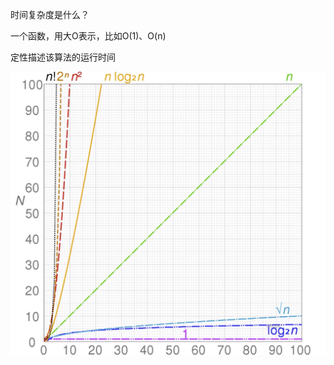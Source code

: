 时间复杂度是什么？

一个函数，用大O表示，比如O(1)、O(n)

定性描述该算法的运行时间

![](https://github.com/yuanlijianvip/FE/blob/main/%E6%95%B0%E6%8D%AE%E7%BB%93%E6%9E%84%E4%B8%8E%E7%AE%97%E6%B3%95/img/1.png)

